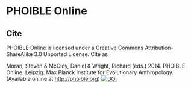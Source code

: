 PHOIBLE Online
==============

Cite
----

PHOIBLE Online is licensed under a Creative Commons Attribution-ShareAlike 3.0 Unported License. Cite as

  Moran, Steven & McCloy, Daniel & Wright, Richard (eds.) 2014.
  PHOIBLE Online.
  Leipzig: Max Planck Institute for Evolutionary Anthropology.
  (Available online at http://phoible.org) 
  [![DOI](https://zenodo.org/badge/doi/10.5281/zenodo.11706.png)](http://dx.doi.org/10.5281/zenodo.11706)
